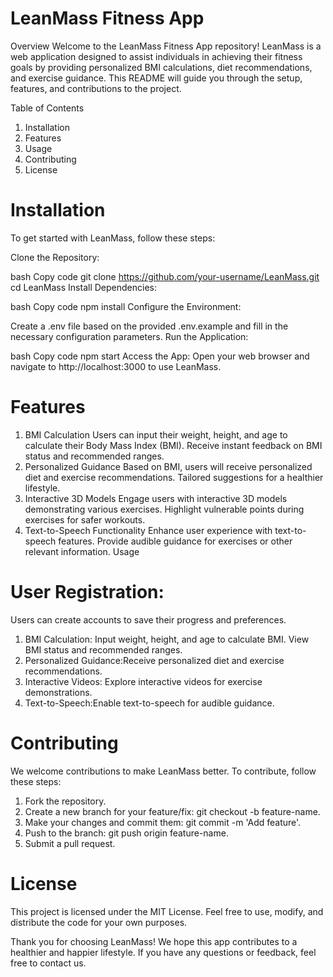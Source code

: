 # LeanMass Fitness App
Overview
Welcome to the LeanMass Fitness App repository! LeanMass is a web application designed to assist individuals in achieving their fitness goals by providing personalized BMI calculations, diet recommendations, and exercise guidance. This README will guide you through the setup, features, and contributions to the project.

Table of Contents
1. Installation
2. Features
3. Usage
4. Contributing
5. License
# Installation
To get started with LeanMass, follow these steps:

Clone the Repository:

bash
Copy code
git clone https://github.com/your-username/LeanMass.git
cd LeanMass
Install Dependencies:

bash
Copy code
npm install
Configure the Environment:

Create a .env file based on the provided .env.example and fill in the necessary configuration parameters.
Run the Application:

bash
Copy code
npm start
Access the App:
Open your web browser and navigate to http://localhost:3000 to use LeanMass.

# Features
1. BMI Calculation
Users can input their weight, height, and age to calculate their Body Mass Index (BMI).
Receive instant feedback on BMI status and recommended ranges.
2. Personalized Guidance
Based on BMI, users will receive personalized diet and exercise recommendations.
Tailored suggestions for a healthier lifestyle.
3. Interactive 3D Models
Engage users with interactive 3D models demonstrating various exercises.
Highlight vulnerable points during exercises for safer workouts.
4. Text-to-Speech Functionality
Enhance user experience with text-to-speech features.
Provide audible guidance for exercises or other relevant information.
Usage
# User Registration:

Users can create accounts to save their progress and preferences.
1. BMI Calculation: Input weight, height, and age to calculate BMI.
View BMI status and recommended ranges.
2. Personalized Guidance:Receive personalized diet and exercise recommendations.
3. Interactive Videos: Explore interactive videos for exercise demonstrations.
4. Text-to-Speech:Enable text-to-speech for audible guidance.
# Contributing
We welcome contributions to make LeanMass better. To contribute, follow these steps:

1. Fork the repository.
2. Create a new branch for your feature/fix: git checkout -b feature-name.
3. Make your changes and commit them: git commit -m 'Add feature'.
4. Push to the branch: git push origin feature-name.
5. Submit a pull request.
# License
This project is licensed under the MIT License. Feel free to use, modify, and distribute the code for your own purposes.

Thank you for choosing LeanMass! We hope this app contributes to a healthier and happier lifestyle. If you have any questions or feedback, feel free to contact us.






